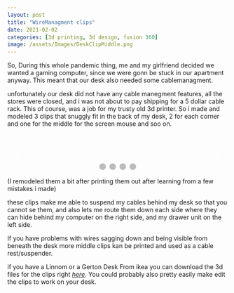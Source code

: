 ```yaml
---
layout: post
title: "WireManagment clips"
date: 2021-02-02
categories: [3d printing, 3d design, fusion 360]
image: /assets/Images/DeskClipMiddle.png
---
```

So, During this whole pandemic thing, me and my girlfriend decided we wanted a gaming computer, since we were gonn be stuck in our apartment anyway. This meant that our desk also needed some cablemanagment.

<!--more-->

unfortunately our desk did not have any cable manegment features, all the stores were closed, and i was not about to pay shipping for a 5 dollar cable rack.
This of course, was a job for my trusty old 3d printer. So i made and modeled 3 clips that snuggly fit in the back of my desk, 2 for each corner and one for the middle for the screen mouse and soo on.
<br>
<br>
<br>
<br>
 <!-- Slideshow container -->
<div class="slideshow-container">

  <!-- Full-width images with number and caption text -->
  <div class="mySlides fade">
    <div class="numbertext">1 / 4</div>
    <img src="/assets/Images/DeskClipLeft.jpg" style="width:100%">
    <div class="text">Caption Text</div>
  </div>

  <div class="mySlides fade">
    <div class="numbertext">2 / 4</div>
    <img src="/assets/Images/DeskClipLeft2.jpg" style="width:100%">
    <div class="text">Caption Two</div>
  </div>

  <div class="mySlides fade">
    <div class="numbertext">3 / 4</div>
    <img src="/assets/Images/DeskClipRight.jpg" style="width:100%">
    <div class="text">Caption Three</div>
</div>
  <div class="mySlides fade">
    <div class="numbertext">4 / 4</div>
    <img src="/assets/Images/DeskClipLoose.jpg" style="width:100%">
    <div class="text">Caption Three</div>
</div>

  

  <!-- Next and previous buttons -->
  <a class="prev" onclick="plusSlides(-1)">&#10094;</a>
  <a class="next" onclick="plusSlides(1)">&#10095;</a>
</div>
<br>




<!-- The dots/circles -->
<div style="text-align:center">
  <span class="dot" onclick="currentSlide(1)"></span>
  <span class="dot" onclick="currentSlide(2)"></span>
  <span class="dot" onclick="currentSlide(3)"></span>
  <span class="dot" onclick="currentSlide(4)"></span>
</div> 

<style>


/* Slideshow container */
.slideshow-container {
  max-width: 1000px;
  position: relative;
  margin: auto;
}

/* Hide the images by default */
.mySlides {
  display: none;
}

/* Next & previous buttons */
.prev, .next {
  cursor: pointer;
  position: absolute;
  top: 50%;
  width: auto;
  margin-top: -22px;
  padding: 16px;
  color: white;
  font-weight: bold;
  font-size: 18px;
  transition: 0.6s ease;
  border-radius: 0 3px 3px 0;
  user-select: none;
}

/* Position the "next button" to the right */
.next {
  right: 0;
  border-radius: 3px 0 0 3px;
}

/* On hover, add a black background color with a little bit see-through */
.prev:hover, .next:hover {
  background-color: rgba(0,0,0,0.8);
}

/* Caption text */
.text {
    display:none;
  color: #000000;
  font-size: 15px;
  padding: 8px 12px;
  position: absolute;
  bottom: 8px;
  width: 100%;
  text-align: center;
}

/* Number text (1/3 etc) */
.numbertext {
    display:none;
  color: #000000;
  font-size: 12px;
  padding: 8px 12px;
  position: absolute;
  top: 0;
}

/* The dots/bullets/indicators */
.dot {
  cursor: pointer;
  height: 15px;
  width: 15px;
  margin: 0 2px;
  background-color: #bbb;
  border-radius: 50%;
  display: inline-block;
  transition: background-color 0.6s ease;
}

.active, .dot:hover {
  background-color: #717171;
}

/* Fading animation */
.fade {
  -webkit-animation-name: fade;
  -webkit-animation-duration: 1.5s;
  animation-name: fade;
  animation-duration: 1.5s;
}

@-webkit-keyframes fade {
  from {opacity: .4}
  to {opacity: 1}
}

@keyframes fade {
  from {opacity: .4}
  to {opacity: 1}
}

</style>

<script>

var slideIndex = 1;
showSlides(slideIndex);

// Next/previous controls
function plusSlides(n) {
  showSlides(slideIndex += n);
}

// Thumbnail image controls
function currentSlide(n) {
  showSlides(slideIndex = n);
}

function showSlides(n) {
  var i;
  var slides = document.getElementsByClassName("mySlides");
  var dots = document.getElementsByClassName("dot");
  if (n > slides.length) {slideIndex = 1}
  if (n < 1) {slideIndex = slides.length}
  for (i = 0; i < slides.length; i++) {
      slides[i].style.display = "none";
  }
  for (i = 0; i < dots.length; i++) {
      dots[i].className = dots[i].className.replace(" active", "");
  }
  slides[slideIndex-1].style.display = "block";
  dots[slideIndex-1].className += " active";
} 

</script>

(I remodeled them a bit after printing them out after learning from a few mistakes i made)

these clips make me able to suspend my cables behind my desk so that you cannot se them, and also lets me route them down each side where they can hide behind my computer on the right side, and my drawer unit on the left side.

If you have problems with wires sagging down and being visible from beneath the desk more middle clips kan be printed and used as a cable rest/suspender.

if you have a Linnom or a Gerton Desk From ikea you can download the 3d files for the clips right [*here*](https://www.thingiverse.com/thing:4737552). You could probably also pretty easily make edit the clips to work on your desk.